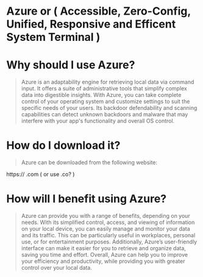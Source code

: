 # Azure or ( Accessible, Zero-Config, Unified, Responsive and Efficent System Terminal )


# Why should I use Azure?

 > Azure is an adaptability engine for retrieving local data via command input. It offers a suite of administrative tools that simplify complex data into digestible insights. With Azure, you can take complete control of your operating system and customize settings to suit the specific needs of your users. Its backdoor defendability and scanning capabilities can detect unknown backdoors and malware that may interfere with your app's functionality and overall OS control.



# How do I download it?

> Azure can be downloaded from the following website:

https://     .com ( or use .co? ) 
 

 # How will I benefit using Azure?

> Azure can provide you with a range of benefits, depending on your needs. With its simplified control, access, and viewing of information on your local device, you can easily manage and monitor your data and its traffic. This can be particularly useful in workplaces, personal use, or for entertainment purposes. Additionally, Azure’s user-friendly interface can make it easier for you to retrieve and organize data, saving you time and effort. Overall, Azure can help you to improve your efficiency and productivity, while providing you with greater control over your local data.
